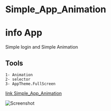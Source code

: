 # Simple_App_Animation

# info App

Simple login and Simple Animation 

## Tools
    1- Animation
    2- selector
    3- AppTheme.FullScreen

<a href="https://github.com/Ahmedomarpro/Simple_App_Animation/blob/master/screenshot.png
">link Simple_App_Animation</a>

    
![Screenshot](https://user-images.githubusercontent.com/22521791/64671744-a536d700-d469-11e9-861a-5aacef33c598.png)
